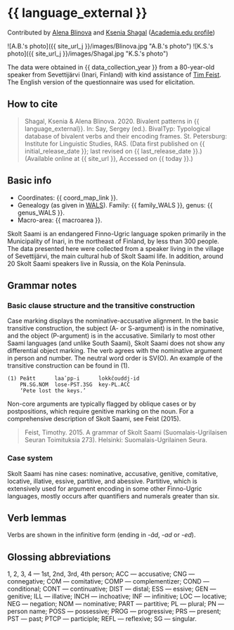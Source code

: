 # {{ language_external }}
Contributed by [Alena Blinova](https://www.linkedin.com/in/alena-blinova-08aa8b26/) and [Ksenia Shagal](https://researchportal.helsinki.fi/en/persons/ksenia-shagal) ([Academia.edu profile](https://helsinki.academia.edu/KseniaShagal))

![A.B.'s photo]({{ site_url_j }}/images/Blinova.jpg "A.B.'s photo")
![K.S.'s photo]({{ site_url_j }}/images/Shagal.jpg "K.S.'s photo")

The data were obtained in {{ data_collection_year }} from a 80-year-old speaker from Sevettijärvi (Inari, Finland) with kind assistance of [Tim Feist](https://surrey.academia.edu/TimothyFeist). The English version of the questionnaire was used for elicitation.

## How to cite
> Shagal, Ksenia & Alena Blinova. 2020. Bivalent patterns in {{ language_external}}. In: Say, Sergey (ed.). BivalTyp: Typological database of bivalent verbs and their encoding frames. St. Petersburg: Institute for Linguistic Studies, RAS. (Data first published on {{ initial_release_date }}; last revised on {{ last_release_date }}.) (Available online at {{ site_url }}, Accessed on {{ today }}.)

## Basic info
- Coordinates: {{ coord_map_link }}.
- Genealogy (as given in [WALS](https://wals.info/)). Family: {{ family_WALS }}, genus: {{ genus_WALS }}.
- Macro-area: {{ macroarea }}.

Skolt Saami is an endangered Finno-Ugric language spoken primarily in the Municipality of Inari, in the northeast of Finland, by less than 300 people. The data presented here were collected from a speaker living in the village of Sevettijärvi, the main cultural hub of Skolt Saami life. In addition, around 20 Skolt Saami speakers live in Russia, on the Kola Peninsula.

## Grammar notes

### Basic clause structure and the transitive construction
Case marking displays the nominative-accusative alignment. In the basic transitive construction, the subject (A- or S-argument) is in the nominative, and the object (P-argument) is in the accusative. Similarly to most other Saami languages (and unlike South Saami), Skolt Saami does not show any differential object marking. The verb agrees with the nominative argument in person and number. The neutral word order is SV(O). An example of the transitive construction can be found in (1).

```
(1) Peâtt      laaʹpp-i      lokkčouddj-id
    PN.SG.NOM  lose-PST.3SG  key-PL.ACC
    ‘Pete lost the keys.’
```

Non-core arguments are typically flagged by oblique cases or by postpositions, which require genitive marking on the noun. For a comprehensive description of Skolt Saami, see Feist (2015).

> Feist, Timothy. 2015. A grammar of Skolt Saami (Suomalais-Ugrilaisen Seuran Toimituksia 273). Helsinki: Suomalais-Ugrilainen Seura.

### Case system
Skolt Saami has nine cases: nominative, accusative, genitive, comitative, locative, illative, essive, partitive, and abessive. Partitive, which is extensively used for argument encoding in some other Finno-Ugric languages, mostly occurs after quantifiers and numerals greater than six.

## Verb lemmas
Verbs are shown in the infinitive form (ending in -*âd*, -*ad* or -*ed*).
## Glossing abbreviations
1, 2, 3, 4 — 1st, 2nd, 3rd, 4th person; ACC — accusative; CNG — connegative; COM — comitative; COMP — complementizer; COND — conditional; CONT — continuative; DIST — distal; ESS — essive; GEN — genitive; ILL — illative; INCH — inchoative; INF — infinitive; LOC — locative; NEG — negation; NOM — nominative; PART — partitive; PL — plural; PN — person name; POSS — possessive; PROG — progressive; PRS — present; PST — past; PTCP — participle; REFL — reflexive; SG — singular.

